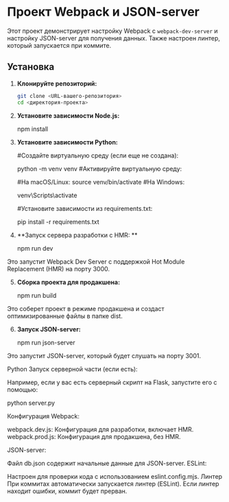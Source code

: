 # Проект Webpack и JSON-server

Этот проект демонстрирует настройку Webpack с `webpack-dev-server` и настройку JSON-server для получения данных. Также настроен линтер, который запускается при коммите.

## Установка

1. **Клонируйте репозиторий:**

   ```bash
   git clone <URL-вашего-репозитория>
   cd <директория-проекта>

2. **Установите зависимости Node.js:**

   npm install

3. **Установите зависимости Python:**

   #Создайте виртуальную среду (если еще не создана):


   python -m venv venv
   #Активируйте виртуальную среду:

   #На macOS/Linux:
   source venv/bin/activate
   #На Windows:


   venv\Scripts\activate

   #Установите зависимости из requirements.txt:

   pip install -r requirements.txt

4.  **Запуск сервера разработки с HMR: **

    npm run dev

   
Это запустит Webpack Dev Server с поддержкой Hot Module Replacement (HMR) на порту 3000.

5. **Сборка проекта для продакшена:**

   npm run build

Это соберет проект в режиме продакшена и создаст оптимизированные файлы в папке dist.

6. **Запуск JSON-server:**


   npm run json-server

Это запустит JSON-server, который будет слушать на порту 3001.

Python
Запуск серверной части (если есть):

Например, если у вас есть серверный скрипт на Flask, запустите его с помощью:

python server.py

Конфигурация
Webpack:

webpack.dev.js: Конфигурация для разработки, включает HMR.
webpack.prod.js: Конфигурация для продакшена, без HMR.

JSON-server:

Файл db.json содержит начальные данные для JSON-server.
ESLint:

Настроен для проверки кода с использованием eslint.config.mjs.
Линтер
При коммитах автоматически запускается линтер (ESLint). Если линтер находит ошибки, коммит будет прерван.
